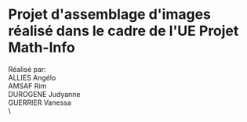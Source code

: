 # Projet d'assemblage d'images réalisé dans le cadre de l'UE Projet Math-Info
Réalisé par: \
ALLIES Angélo\
AMSAF Rim\
DUROGENE Judyanne\
GUERRIER Vanessa\
\
